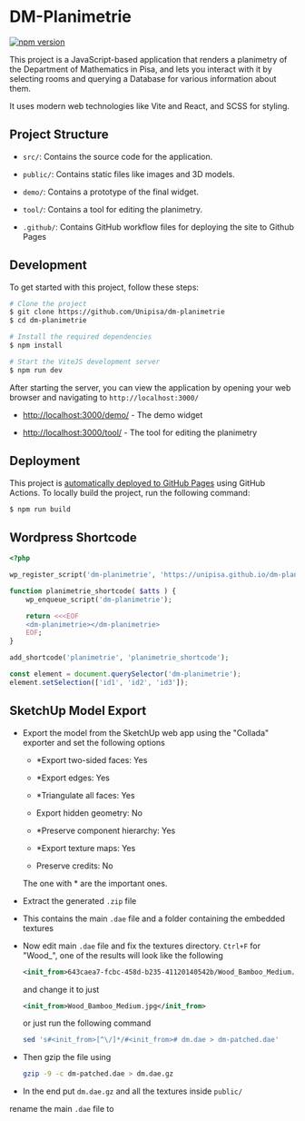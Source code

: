 # DM-Planimetrie

<a href="https://www.npmjs.com/package/dm-planimetrie"><img src="https://img.shields.io/npm/v/dm-planimetrie" alt="npm version"></a>

This project is a JavaScript-based application that renders a planimetry of the
Department of Mathematics in Pisa, and lets you interact with it by selecting
rooms and querying a Database for various information about them.

It uses modern web technologies like Vite and React, and SCSS for styling.

## Project Structure

-   `src/`: Contains the source code for the application.

-   `public/`: Contains static files like images and 3D models.

-   `demo/`: Contains a prototype of the final widget.

-   `tool/`: Contains a tool for editing the planimetry.

-   `.github/`: Contains GitHub workflow files for deploying the site to Github Pages

## Development

To get started with this project, follow these steps:

```bash
# Clone the project
$ git clone https://github.com/Unipisa/dm-planimetrie
$ cd dm-planimetrie

# Install the required dependencies
$ npm install

# Start the ViteJS development server
$ npm run dev
```

After starting the server, you can view the application by opening your web browser and navigating to `http://localhost:3000/`

- [http://localhost:3000/demo/](http://localhost:3000/demo/) - The demo widget

- [http://localhost:3000/tool/](http://localhost:3000/tool/) - The tool for editing the planimetry

## Deployment

This project is [automatically deployed to GitHub Pages]() using GitHub Actions. To locally build the project, run the following command:

```bash
$ npm run build
```

## Wordpress Shortcode

```php
<?php

wp_register_script('dm-planimetrie', 'https://unipisa.github.io/dm-planimetrie/lib/dm-planimetrie-element.iife.js');

function planimetrie_shortcode( $atts ) {
    wp_enqueue_script('dm-planimetrie');

    return <<<EOF
    <dm-planimetrie></dm-planimetrie>
    EOF;
}

add_shortcode('planimetrie', 'planimetrie_shortcode');
```

```js
const element = document.querySelector('dm-planimetrie');
element.setSelection(['id1', 'id2', 'id3']);
```

## SketchUp Model Export

- Export the model from the SketchUp web app using the "Collada" exporter and set the following options

    - \*Export two-sided faces: Yes

    - \*Export edges: Yes

    - \*Triangulate all faces: Yes

    - Export hidden geometry: No

    - \*Preserve component hierarchy: Yes

    - \*Export texture maps: Yes

    - Preserve credits: No

    The one with \* are the important ones.

- Extract the generated `.zip` file

- This contains the main `.dae` file and a folder containing the embedded textures

- Now edit main `.dae` file and fix the textures directory. `Ctrl+F` for "Wood_", one of the results will look like the following

    ```xml
    <init_from>643caea7-fcbc-458d-b235-41120140542b/Wood_Bamboo_Medium.jpg</init_from>
    ```

    and change it to just

    ```xml
    <init_from>Wood_Bamboo_Medium.jpg</init_from>
    ```

    or just run the following command

    ```bash
    sed 's#<init_from>[^\/]*/#<init_from># dm.dae > dm-patched.dae'
    ```

- Then gzip the file using

    ```bash
    gzip -9 -c dm-patched.dae > dm.dae.gz
    ```

- In the end put `dm.dae.gz` and all the textures inside `public/`



rename the main `.dae` file to  

<!--
## React Usage (dm-manager?)

```jsx
const PlanimetrieWrapper = () => {
    const ref = useRef(null);
    const [selectedIds, setSelectedIds] = useState([]);

    useEffect(() => {
        if (ref.current) {
            ref.current.setSelection(selectedIds);
        }
    }, [selectedIds]);

    return (
        <dm-planimetrie ref={ref}> />
    );
};

```

-->